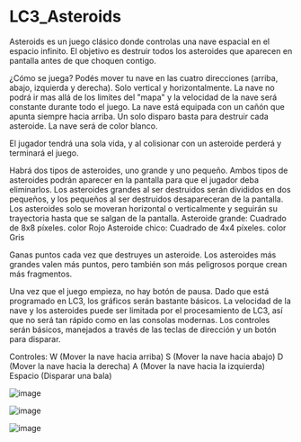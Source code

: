 # LC3_Asteroids

Asteroids es un juego clásico donde controlas una nave espacial en el espacio infinito. El objetivo es destruir todos los asteroides que aparecen en pantalla antes de que choquen contigo.

¿Cómo se juega? Podés mover tu nave en las cuatro direcciones (arriba, abajo, izquierda y derecha). Solo vertical y horizontalmente. La nave no podrá ir mas allá de los limites del "mapa" y la velocidad de la nave será constante durante todo el juego. La nave está equipada con un cañón que apunta siempre hacia arriba. Un solo disparo basta para destruir cada asteroide. La nave será de color blanco.

El jugador tendrá una sola vida, y al colisionar con un asteroide perderá y terminará el juego.

Habrá dos tipos de asteroides, uno grande y uno pequeño. Ambos tipos de asteroides podrán aparecer en la pantalla para que el jugador deba eliminarlos. Los asteroides grandes al ser destruidos serán divididos en dos pequeños, y los pequeños al ser destruidos desapareceran de la pantalla. Los asteroides solo se moveran horizontal o verticalmente y seguirán su trayectoria hasta que se salgan de la pantalla. Asteroide grande: Cuadrado de 8x8 píxeles. color Rojo Asteroide chico: Cuadrado de 4x4 píxeles. color Gris

Ganas puntos cada vez que destruyes un asteroide. Los asteroides más grandes valen más puntos, pero también son más peligrosos porque crean más fragmentos.

Una vez que el juego empieza, no hay botón de pausa. Dado que está programado en LC3, los gráficos serán bastante básicos. La velocidad de la nave y los asteroides puede ser limitada por el procesamiento de LC3, así que no será tan rápido como en las consolas modernas. Los controles serán básicos, manejados a través de las teclas de dirección y un botón para disparar.

Controles: W (Mover la nave hacia arriba) S (Mover la nave hacia abajo) D (Mover la nave hacia la derecha) A (Mover la nave hacia la izquierda) Espacio (Disparar una bala)

![image](https://github.com/user-attachments/assets/06099c9a-fa64-4c52-ad18-074232c97c20)

![image](https://github.com/user-attachments/assets/de23a28b-5e68-48c9-8159-02b6e2618d17)

![image](https://github.com/user-attachments/assets/81559cbb-5a4f-4e25-a487-ad860cd0d31d)
